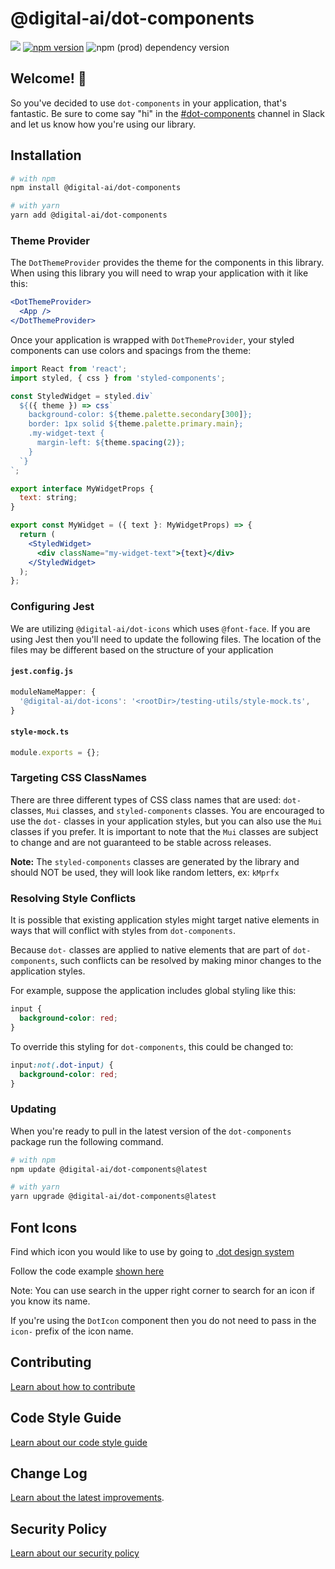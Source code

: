 # @digital-ai/dot-components

[![](https://img.shields.io/static/v1?label=slack&message=join%20us&color=blueviolet&style=flat&logo=slack)](https://digitalai.slack.com/app_redirect?channel=dot-components)
[![npm version](https://badge.fury.io/js/%40digital-ai%2Fdot-components.svg)](https://badge.fury.io/js/%40digital-ai%2Fdot-components)
![npm (prod) dependency version](https://img.shields.io/npm/dependency-version/@digital-ai/dot-components/@mui/material?label=%40material-ui)

<!-- [![Quality Gate Status](https://sonarqube.digital.ai/api/project_badges/measure?project=digital-ai_dot-components&metric=alert_status)](https://sonarqube.digital.ai/dashboard?id=digital-ai_dot-components)
[![Maintainability Rating](https://sonarqube.digital.ai/api/project_badges/measure?project=digital-ai_dot-components&metric=sqale_rating)](https://sonarqube.digital.ai/dashboard?id=digital-ai_dot-components)
[![Reliability Rating](https://sonarqube.digital.ai/api/project_badges/measure?project=digital-ai_dot-components&metric=reliability_rating)](https://sonarqube.digital.ai/dashboard?id=digital-ai_dot-components)
[![Security Rating](https://sonarqube.digital.ai/api/project_badges/measure?project=digital-ai_dot-components&metric=security_rating)](https://sonarqube.digital.ai/dashboard?id=digital-ai_dot-components)
[![Vulnerabilities](https://sonarqube.digital.ai/api/project_badges/measure?project=digital-ai_dot-components&metric=vulnerabilities)](https://sonarqube.digital.ai/dashboard?id=digital-ai_dot-components) -->

## Welcome! 👋

So you've decided to use `dot-components` in your application, that's fantastic. Be sure to come say "hi" in the [#dot-components](https://app.slack.com/client/T02GN6UQX/C01GVS9T7GV) channel in Slack and let us know how you're using our library.

## Installation

```sh
# with npm
npm install @digital-ai/dot-components

# with yarn
yarn add @digital-ai/dot-components
```

### Theme Provider

The `DotThemeProvider` provides the theme for the components in this library. When using this library you will need to wrap your application with it like this:

```jsx
<DotThemeProvider>
  <App />
</DotThemeProvider>
```

Once your application is wrapped with `DotThemeProvider`, your styled components can use colors and spacings from the theme:

```jsx
import React from 'react';
import styled, { css } from 'styled-components';

const StyledWidget = styled.div`
  ${({ theme }) => css`
    background-color: ${theme.palette.secondary[300]};
    border: 1px solid ${theme.palette.primary.main};
    .my-widget-text {
      margin-left: ${theme.spacing(2)};
    }
  `}
`;

export interface MyWidgetProps {
  text: string;
}

export const MyWidget = ({ text }: MyWidgetProps) => {
  return (
    <StyledWidget>
      <div className="my-widget-text">{text}</div>
    </StyledWidget>
  );
};
```
### Configuring Jest

We are utilizing `@digital-ai/dot-icons` which uses `@font-face`. If you are using Jest then you'll need to update the following files. The location of the files may be different based on the structure of your application

#### `jest.config.js`
```js
moduleNameMapper: {
  '@digital-ai/dot-icons': '<rootDir>/testing-utils/style-mock.ts',
}
```

#### `style-mock.ts`
```js
module.exports = {};
```

### Targeting CSS ClassNames

There are three different types of CSS class names that are used: `dot-` classes, `Mui` classes, and `styled-components` classes. You are encouraged to use the `dot-` classes in your application styles, but you can also use the `Mui` classes if you prefer. It is important to note that the `Mui` classes are subject to change and are not guaranteed to be stable across releases.

**Note:** The `styled-components` classes are generated by the library and should NOT be used, they will look like random letters, ex: `kMprfx`

### Resolving Style Conflicts

It is possible that existing application styles might target native elements in ways that will conflict with styles from `dot-components`.

Because `dot-` classes are applied to native elements that are part of `dot-components`, such conflicts can be resolved by making minor changes to the application styles.

For example, suppose the application includes global styling like this:

```css
input {
  background-color: red;
}
```

To override this styling for `dot-components`, this could be changed to:

```css
input:not(.dot-input) {
  background-color: red;
}
```

### Updating

When you're ready to pull in the latest version of the `dot-components` package run the following command.

```sh
# with npm
npm update @digital-ai/dot-components@latest

# with yarn
yarn upgrade @digital-ai/dot-components@latest
```

## Font Icons

Find which icon you would like to use by going to [.dot design system](https://zeroheight.com/4a9ac476a/p/13a447-icons/b/43c8ca)

Follow the code example [shown here](https://digital-ai.github.io/dot-components/?path=/docs/components-icon--default)

Note: You can use search in the upper right corner to search for an icon if you know its name.

If you're using the `DotIcon` component then you do not need to pass in the `icon-` prefix of the icon name.

## Contributing

[Learn about how to contribute](https://zeroheight.com/4a9ac476a/p/50279a-developers/b/631dc3)

## Code Style Guide

[Learn about our code style guide](https://zeroheight.com/4a9ac476a/p/50279a-developers/b/75551c)

## Change Log

[Learn about the latest improvements](https://zeroheight.com/4a9ac476a/p/50279a-developers/b/95a7cc).

## Security Policy

[Learn about our security policy](https://zeroheight.com/4a9ac476a/p/50279a-developers/b/098239)
